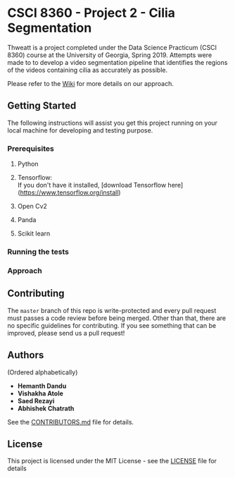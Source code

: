 # CSCI 8360 - Project 2 - Cilia Segmentation

Thweatt is a project completed under the Data Science Practicum (CSCI 8360) course at the University of Georgia, Spring 2019.
Attempts were made to to develop a video segmentation pipeline that identifies the regions of the videos containing cilia as accurately as possible.

Please refer to the [Wiki](https://github.com/dsp-uga/Team-thweatt-p2/wiki) for more details on our approach.

## Getting Started 

The following instructions will assist you get this project running on your local machine for developing and testing purpose.

### Prerequisites

1. Python

2. Tensorflow: <br />
    If you don't have it installed, [download Tensorflow here]
    (https://www.tensorflow.org/install)

3. Open Cv2

4. Panda

5. Scikit learn


### Running the tests

### Approach

## Contributing

The `master` branch of this repo is write-protected and every pull request must passes a code review before being merged.
Other than that, there are no specific guidelines for contributing.
If you see something that can be improved, please send us a pull request!

## Authors
(Ordered alphabetically)

- **Hemanth Dandu** 
- **Vishakha Atole** 
- **Saed Rezayi**
- **Abhishek Chatrath**

See the [CONTRIBUTORS.md](https://github.com/dsp-uga/Team-thweatt-p2/blob/master/CONTRIBUTORS.md) file for details.

## License

This project is licensed under the MIT License - see the [LICENSE](https://github.com/dsp-uga/Team-thweatt-p2/blob/master/LICENSE) file for details
